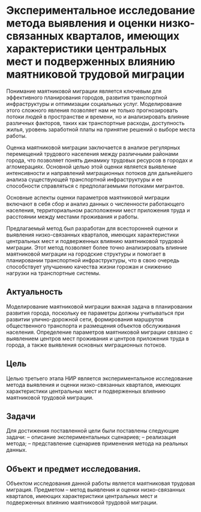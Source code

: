 # Экспериментальное исследование метода выявления и оценки низко-связанных кварталов, имеющих характеристики центральных мест и подверженных влиянию маятниковой трудовой миграции
Понимание маятниковой миграции является ключевым для эффективного планирования городов, развития транспортной инфраструктуры и оптимизации социальных услуг. Моделирование этого сложного явления позволяет нам не только прогнозировать потоки людей в пространстве и времени, но и анализировать влияние различных факторов, таких как транспортные расходы, доступность жилья, уровень заработной платы на принятие решений о выборе места работы.  

Оценка маятниковой миграции заключается в анализе регулярных перемещений трудового населения между различными районами города, что позволяет понять динамику трудовых ресурсов в городах и агломерациях. Основной целью этой оценки является выявление интенсивности и направлений миграционных потоков для дальнейшего анализа существующей транспортной инфраструктуры и ее способности справляться с предполагаемыми потоками мигрантов.

Основные аспекты оценки параметров маятниковой миграции включают в себя сбор и анализ данных о численности работающего населения, территориальном расположении мест приложения труда и расстоянии между местами проживания и работы.

Предлагаемый метод был разработан для всесторонней оценки и выявления низко-связанных кварталов, имеющих характеристики центральных мест и подверженных влиянию маятниковой трудовой миграции. Этот метод позволяет более точно анализировать влияние маятниковой миграции на городские структуры и помогает в планировании транспортной инфраструктуры, что в свою очередь способствует улучшению качества жизни горожан и снижению нагрузки на транспортные системы.

## Актуальность
Моделирование маятниковой миграции важная задача в планировании развития города, поскольку ее параметры должны учитываться при развитии улично-дорожной сети, формирования маршрутов общественного транспорта и размещения объектов обслуживания населения. Определение параметров маятниковой миграции связано с выявлением центров мест проживания и центров приложения труда в города, а также выявления основных миграционных потоков.

## Цель
Целью третьего этапа НИР является экспериментальное исследование метода выявления и оценки низко-связанных кварталов, имеющих характеристики центральных мест и подверженных влиянию маятниковой трудовой миграции.

## Задачи
Для достижения поставленной цели были поставлены следующие задачи:
–	описание экспериментальных сценариев;
–	реализация метода;
–	представление сценариев применения метода на реальных данных.

## Объект и предмет исследования. 
Объектом исследования данной работы является маятниковая трудовая миграция. Предметом – метод выявления и оценки низко-связанных кварталов, имеющих характеристики центральных мест и подверженных влиянию маятниковой трудовой миграции. 

